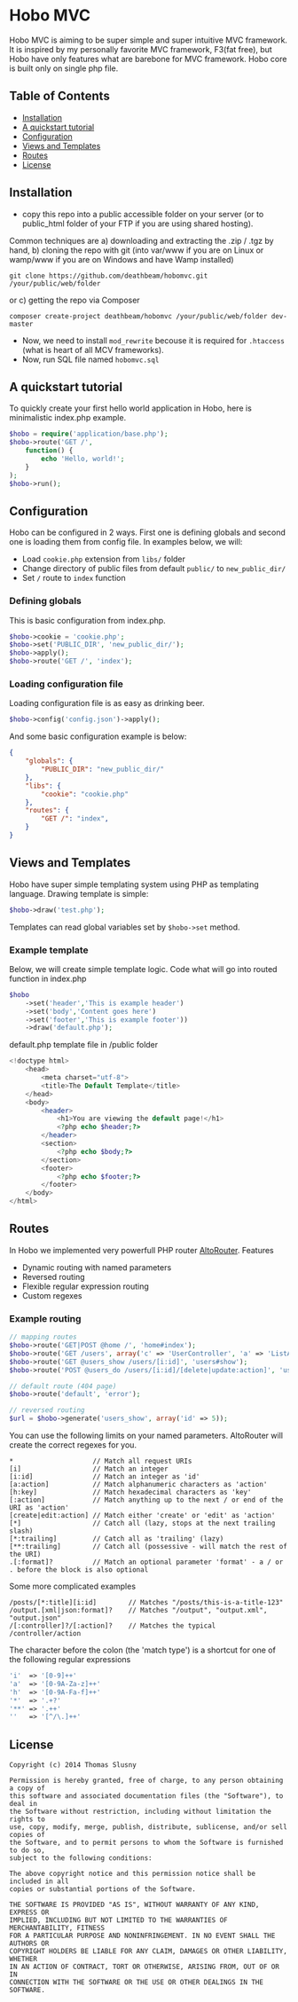# Hobo MVC
Hobo MVC is aiming to be super simple and super intuitive MVC framework. It is inspired by my personally favorite MVC framework, F3(fat free), but
Hobo have only features what are barebone for MVC framework. Hobo core is built only on single php file.

## Table of Contents
* [Installation](#installation)
* [A quickstart tutorial](#a-quickstart-tutorial)
* [Configuration](#configuration)
* [Views and Templates](#views-and-templates)
* [Routes](#routes)
* [License](#license)

## Installation

* copy this repo into a public accessible folder on your server (or to public_html folder of your FTP if you are using shared hosting).

Common techniques are a) downloading and extracting the .zip / .tgz by hand, b) cloning the repo with git (into var/www if you are on Linux or wamp/www if you are on Windows and have Wamp installed)
```
git clone https://github.com/deathbeam/hobomvc.git /your/public/web/folder
```
or c) getting the repo via Composer
```
composer create-project deathbeam/hobomvc /your/public/web/folder dev-master
```
* Now, we need to install `mod_rewrite` becouse it is required for `.htaccess` (what is heart of all MCV frameworks).
* Now, run SQL file named `hobomvc.sql` 

## A quickstart tutorial

To quickly create your first hello world application in Hobo, here is minimalistic index.php example.
```php
$hobo = require('application/base.php');
$hobo->route('GET /',
    function() {
        echo 'Hello, world!';
    }
);
$hobo->run();
```

## Configuration
Hobo can be configured in 2 ways. First one is defining globals and second one is loading them from config file.
In examples below, we will:
* Load `cookie.php` extension from `libs/` folder
* Change directory of public files from default `public/` to `new_public_dir/`
* Set `/` route to `index` function

### Defining globals
This is basic configuration from index.php. 
```php
$hobo->cookie = 'cookie.php';
$hobo->set('PUBLIC_DIR', 'new_public_dir/');
$hobo->apply();
$hobo->route('GET /', 'index');
```

### Loading configuration file
Loading configuration file is as easy as drinking beer.
```php
$hobo->config('config.json')->apply();
```
And some basic configuration example is below:
```JSON
{
	"globals": {
		"PUBLIC_DIR": "new_public_dir/"
	},
	"libs": {
		"cookie": "cookie.php"
	},
	"routes": {
		"GET /": "index",
	}
}
```

## Views and Templates
Hobo have super simple templating system using PHP as templating language.
Drawing template is simple:
```php
$hobo->draw('test.php');
```
Templates can read global variables set by `$hobo->set` method.

### Example template
Below, we will create simple template logic.
Code what will go into routed function in index.php
```php
$hobo
	->set('header','This is example header')
	->set('body','Content goes here')
	->set('footer','This is example footer'))
	->draw('default.php');
```
default.php template file in /public folder
```php
<!doctype html>
	<head>
		<meta charset="utf-8">
		<title>The Default Template</title>
	</head>
	<body>
		<header>
			<h1>You are viewing the default page!</h1>
			<?php echo $header;?>
		</header>
		<section>
			<?php echo $body;?>
		</section>
		<footer>
			<?php echo $footer;?>
		</footer>
	</body>
</html>
```
## Routes
In Hobo we implemented very powerfull PHP router [AltoRouter](https://github.com/dannyvankooten/AltoRouter). Features
* Dynamic routing with named parameters
* Reversed routing
* Flexible regular expression routing
* Custom regexes

### Example routing
```php
// mapping routes
$hobo->route('GET|POST @home /', 'home#index');
$hobo->route('GET /users', array('c' => 'UserController', 'a' => 'ListAction'));
$hobo->route('GET @users_show /users/[i:id]', 'users#show');
$hobo->route('POST @users_do /users/[i:id]/[delete|update:action]', 'usersController#doAction');

// default route (404 page)
$hobo->route('default', 'error');

// reversed routing
$url = $hobo->generate('users_show', array('id' => 5));
```
You can use the following limits on your named parameters. AltoRouter will create the correct regexes for you.
```
*                    // Match all request URIs
[i]                  // Match an integer
[i:id]               // Match an integer as 'id'
[a:action]           // Match alphanumeric characters as 'action'
[h:key]              // Match hexadecimal characters as 'key'
[:action]            // Match anything up to the next / or end of the URI as 'action'
[create|edit:action] // Match either 'create' or 'edit' as 'action'
[*]                  // Catch all (lazy, stops at the next trailing slash)
[*:trailing]         // Catch all as 'trailing' (lazy)
[**:trailing]        // Catch all (possessive - will match the rest of the URI)
.[:format]?          // Match an optional parameter 'format' - a / or . before the block is also optional
```
Some more complicated examples
```
/posts/[*:title][i:id]        // Matches "/posts/this-is-a-title-123"
/output.[xml|json:format]?    // Matches "/output", "output.xml", "output.json"
/[:controller]?/[:action]?    // Matches the typical /controller/action 
```
The character before the colon (the 'match type') is a shortcut for one of the following regular expressions
```php
'i'  => '[0-9]++'
'a'  => '[0-9A-Za-z]++'
'h'  => '[0-9A-Fa-f]++'
'*'  => '.+?'
'**' => '.++'
''   => '[^/\.]++'
```

## License
```
Copyright (c) 2014 Thomas Slusny

Permission is hereby granted, free of charge, to any person obtaining a copy of
this software and associated documentation files (the "Software"), to deal in
the Software without restriction, including without limitation the rights to
use, copy, modify, merge, publish, distribute, sublicense, and/or sell copies of
the Software, and to permit persons to whom the Software is furnished to do so,
subject to the following conditions:

The above copyright notice and this permission notice shall be included in all
copies or substantial portions of the Software.

THE SOFTWARE IS PROVIDED "AS IS", WITHOUT WARRANTY OF ANY KIND, EXPRESS OR
IMPLIED, INCLUDING BUT NOT LIMITED TO THE WARRANTIES OF MERCHANTABILITY, FITNESS
FOR A PARTICULAR PURPOSE AND NONINFRINGEMENT. IN NO EVENT SHALL THE AUTHORS OR
COPYRIGHT HOLDERS BE LIABLE FOR ANY CLAIM, DAMAGES OR OTHER LIABILITY, WHETHER
IN AN ACTION OF CONTRACT, TORT OR OTHERWISE, ARISING FROM, OUT OF OR IN
CONNECTION WITH THE SOFTWARE OR THE USE OR OTHER DEALINGS IN THE SOFTWARE.
```